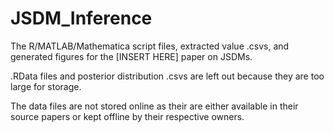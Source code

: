 # JSDM_Inference

The R/MATLAB/Mathematica script files, extracted value .csvs, and generated figures for the [INSERT HERE] paper on JSDMs.

.RData files and posterior distribution .csvs are left out because they are too large for storage.

The data files are not stored online as their are either available in their source papers or kept offline by their respective owners.
